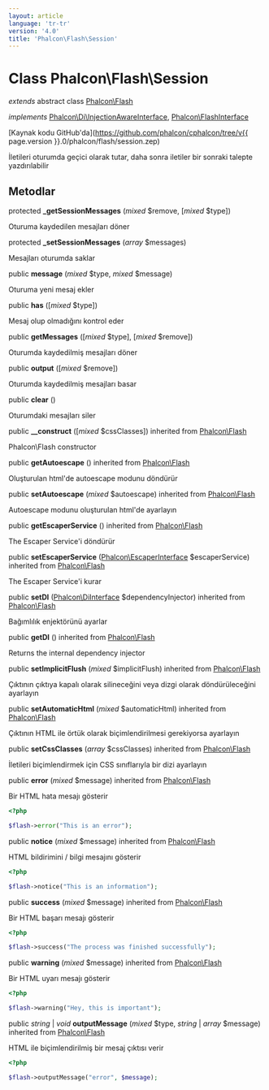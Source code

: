 ```yaml
---
layout: article
language: 'tr-tr'
version: '4.0'
title: 'Phalcon\Flash\Session'
---
```

# Class **Phalcon\Flash\Session**

*extends* abstract class [Phalcon\Flash](Phalcon_Flash)

*implements* [Phalcon\Di\InjectionAwareInterface](Phalcon_Di_InjectionAwareInterface), [Phalcon\FlashInterface](Phalcon_FlashInterface)

[Kaynak kodu GitHub'da](https://github.com/phalcon/cphalcon/tree/v{{ page.version }}.0/phalcon/flash/session.zep)

İletileri oturumda geçici olarak tutar, daha sonra iletiler bir sonraki talepte yazdırılabilir

## Metodlar

protected **_getSessionMessages** (*mixed* $remove, [*mixed* $type])

Oturuma kaydedilen mesajları döner

protected **_setSessionMessages** (*array* $messages)

Mesajları oturumda saklar

public **message** (*mixed* $type, *mixed* $message)

Oturuma yeni mesaj ekler

public **has** ([*mixed* $type])

Mesaj olup olmadığını kontrol eder

public **getMessages** ([*mixed* $type], [*mixed* $remove])

Oturumda kaydedilmiş mesajları döner

public **output** ([*mixed* $remove])

Oturumda kaydedilmiş mesajları basar

public **clear** ()

Oturumdaki mesajları siler

public **__construct** ([*mixed* $cssClasses]) inherited from [Phalcon\Flash](Phalcon_Flash)

Phalcon\Flash constructor

public **getAutoescape** () inherited from [Phalcon\Flash](Phalcon_Flash)

Oluşturulan html'de autoescape modunu döndürür

public **setAutoescape** (*mixed* $autoescape) inherited from [Phalcon\Flash](Phalcon_Flash)

Autoescape modunu oluşturulan html'de ayarlayın

public **getEscaperService** () inherited from [Phalcon\Flash](Phalcon_Flash)

The Escaper Service'i döndürür

public **setEscaperService** ([Phalcon\EscaperInterface](Phalcon_EscaperInterface) $escaperService) inherited from [Phalcon\Flash](Phalcon_Flash)

The Escaper Service'i kurar

public **setDI** ([Phalcon\DiInterface](Phalcon_DiInterface) $dependencyInjector) inherited from [Phalcon\Flash](Phalcon_Flash)

Bağımlılık enjektörünü ayarlar

public **getDI** () inherited from [Phalcon\Flash](Phalcon_Flash)

Returns the internal dependency injector

public **setImplicitFlush** (*mixed* $implicitFlush) inherited from [Phalcon\Flash](Phalcon_Flash)

Çıktının çıktıya kapalı olarak silineceğini veya dizgi olarak döndürüleceğini ayarlayın

public **setAutomaticHtml** (*mixed* $automaticHtml) inherited from [Phalcon\Flash](Phalcon_Flash)

Çıktının HTML ile örtük olarak biçimlendirilmesi gerekiyorsa ayarlayın

public **setCssClasses** (*array* $cssClasses) inherited from [Phalcon\Flash](Phalcon_Flash)

İletileri biçimlendirmek için CSS sınıflarıyla bir dizi ayarlayın

public **error** (*mixed* $message) inherited from [Phalcon\Flash](Phalcon_Flash)

Bir HTML hata mesajı gösterir

```php
<?php

$flash->error("This is an error");

```

public **notice** (*mixed* $message) inherited from [Phalcon\Flash](Phalcon_Flash)

HTML bildirimini / bilgi mesajını gösterir

```php
<?php

$flash->notice("This is an information");

```

public **success** (*mixed* $message) inherited from [Phalcon\Flash](Phalcon_Flash)

Bir HTML başarı mesajı gösterir

```php
<?php

$flash->success("The process was finished successfully");

```

public **warning** (*mixed* $message) inherited from [Phalcon\Flash](Phalcon_Flash)

Bir HTML uyarı mesajı gösterir

```php
<?php

$flash->warning("Hey, this is important");

```

public *string* | *void* **outputMessage** (*mixed* $type, *string* | *array* $message) inherited from [Phalcon\Flash](Phalcon_Flash)

HTML ile biçimlendirilmiş bir mesaj çıktısı verir

```php
<?php

$flash->outputMessage("error", $message);

```